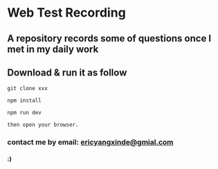 
# Web Test Recording

## A repository records some of questions once I met in my daily work

## Download & run it as follow

    git clone xxx

    npm install

    npm run dev

    then open your browser. 

### contact me by email: ericyangxinde@gmial.com

#### :)